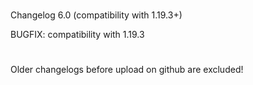 #
Changelog  6.0  (compatibility with 1.19.3+)

BUGFIX:
compatibility with 1.19.3


#
Older changelogs before upload on github are excluded!
#
